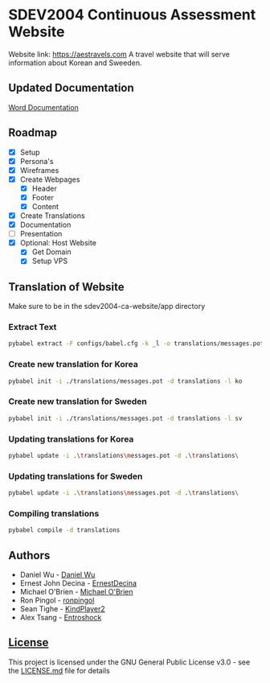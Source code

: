 # SDEV2004 Continuous Assessment Website

Website link: https://aestravels.com
A travel website that will serve information about Korean and Sweeden.

## Updated Documentation

[Word Documentation](https://1drv.ms/w/s!Ats780sGNINomRlL078S1AlXuPbA?e=IwNpiD)

## Roadmap

- [x] Setup
- [x] Persona's
- [x] Wireframes
- [x] Create Webpages  
  - [x] Header
  - [x] Footer
  - [x] Content
- [x] Create Translations
- [x] Documentation
- [ ] Presentation
- [x] Optional: Host Website
  - [x] Get Domain
  - [x] Setup VPS

## Translation of Website
Make sure to be in the sdev2004-ca-website/app directory

### Extract Text
``` bash
pybabel extract -F configs/babel.cfg -k _l -o translations/messages.pot .
```

### Create new translation for Korea

``` bash
pybabel init -i ./translations/messages.pot -d translations -l ko
```

### Create new translation for Sweden

``` bash
pybabel init -i ./translations/messages.pot -d translations -l sv
```

### Updating translations for Korea
``` bash
pybabel update -i .\translations\messages.pot -d .\translations\
```

### Updating translations for Sweden
``` bash
pybabel update -i .\translations\messages.pot -d .\translations\
```

### Compiling translations

``` bash
pybabel compile -d translations
```

## Authors

- Daniel Wu - [Daniel Wu](https://github.com/Dan21460)
- Ernest John Decina - [ErnestDecina](https://github.com/ErnestDecina)
- Michael O'Brien - [Michael O'Brien](https://github.com/mobrien273)
- Ron Pingol - [ronpingol](https://github.com/ronpingol)
- Sean Tighe - [KindPlayer2](https://github.com/KindPlayer2)
- Alex Tsang - [Entroshock](https://github.com/Entroshock)
  
## [License](LICENSE.md)

This project is licensed under the GNU General Public License v3.0 - see the [LICENSE.md](LICENSE.md) file for details
